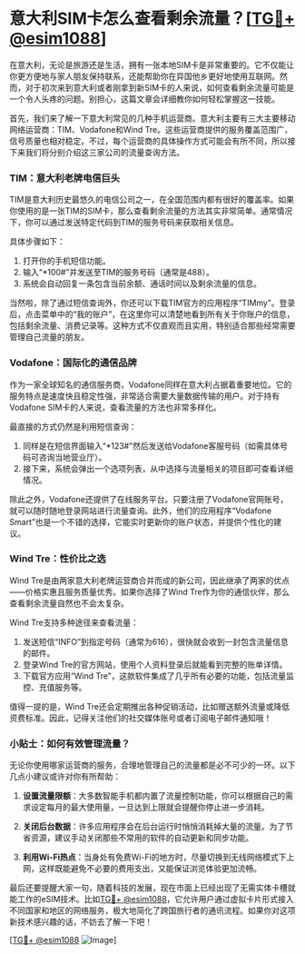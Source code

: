 # 意大利SIM卡怎么查看剩余流量？[[TG💪+ @esim1088](https://t.me/s/esim1088)]

在意大利，无论是旅游还是生活，拥有一张本地SIM卡是非常重要的。它不仅能让你更方便地与家人朋友保持联系，还能帮助你在异国他乡更好地使用互联网。然而，对于初次来到意大利或者刚拿到新SIM卡的人来说，如何查看剩余流量可能是一个令人头疼的问题。别担心，这篇文章会详细教你如何轻松掌握这一技能。

首先，我们来了解一下意大利常见的几种手机运营商。意大利主要有三大主要移动网络运营商：TIM、Vodafone和Wind Tre。这些运营商提供的服务覆盖范围广，信号质量也相对稳定。不过，每个运营商的具体操作方式可能会有所不同，所以接下来我们将分别介绍这三家公司的流量查询方法。

### TIM：意大利老牌电信巨头

TIM是意大利历史最悠久的电信公司之一，在全国范围内都有很好的覆盖率。如果你使用的是一张TIM的SIM卡，那么查看剩余流量的方法其实非常简单。通常情况下，你可以通过发送特定代码到TIM的服务号码来获取相关信息。

具体步骤如下：
1. 打开你的手机短信功能。
2. 输入“*100#”并发送至TIM的服务号码（通常是488）。
3. 系统会自动回复一条包含当前余额、通话时间以及剩余流量的信息。

当然啦，除了通过短信查询外，你还可以下载TIM官方的应用程序“TIMmy”。登录后，点击菜单中的“我的账户”，在这里你可以清楚地看到所有关于你账户的信息，包括剩余流量、消费记录等。这种方式不仅直观而且实用，特别适合那些经常需要管理自己流量的朋友。

### Vodafone：国际化的通信品牌

作为一家全球知名的通信服务商，Vodafone同样在意大利占据着重要地位。它的服务特点是速度快且稳定性强，非常适合需要大量数据传输的用户。对于持有Vodafone SIM卡的人来说，查看流量的方法也非常多样化。

最直接的方式仍然是利用短信查询：
1. 同样是在短信界面输入“*123#”然后发送给Vodafone客服号码（如需具体号码可咨询当地营业厅）。
2. 接下来，系统会弹出一个选项列表，从中选择与流量相关的项目即可查看详细情况。

除此之外，Vodafone还提供了在线服务平台。只要注册了Vodafone官网账号，就可以随时随地登录网站进行流量查询。此外，他们的应用程序“Vodafone Smart”也是一个不错的选择，它能实时更新你的账户状态，并提供个性化的建议。

### Wind Tre：性价比之选

Wind Tre是由两家意大利老牌运营商合并而成的新公司，因此继承了两家的优点——价格实惠且服务质量优秀。如果你选择了Wind Tre作为你的通信伙伴，那么查看剩余流量自然也不会太复杂。

Wind Tre支持多种途径来查看流量：
1. 发送短信“INFO”到指定号码（通常为616），很快就会收到一封包含流量信息的邮件。
2. 登录Wind Tre的官方网站，使用个人资料登录后就能看到完整的账单详情。
3. 下载官方应用“Wind Tre”，这款软件集成了几乎所有必要的功能，包括流量监控、充值服务等。

值得一提的是，Wind Tre还会定期推出各种促销活动，比如赠送额外流量或降低资费标准。因此，记得关注他们的社交媒体账号或者订阅电子邮件通知哦！

### 小贴士：如何有效管理流量？

无论你使用哪家运营商的服务，合理地管理自己的流量都是必不可少的一环。以下几点小建议或许对你有所帮助：

1. **设置流量限额**：大多数智能手机都内置了流量控制功能，你可以根据自己的需求设定每月的最大使用量，一旦达到上限就会提醒你停止进一步消耗。
   
2. **关闭后台数据**：许多应用程序会在后台运行时悄悄消耗掉大量的流量。为了节省资源，建议手动关闭那些不常用的软件的自动更新和同步功能。

3. **利用Wi-Fi热点**：当身处有免费Wi-Fi的地方时，尽量切换到无线网络模式下上网，这样既能避免不必要的费用支出，又能保证浏览体验更加流畅。

最后还要提醒大家一句，随着科技的发展，现在市面上已经出现了无需实体卡槽就能工作的eSIM技术。比如[TG💪+ @esim1088](https://t.me/s/esim1088)，它允许用户通过虚拟卡片形式接入不同国家和地区的网络服务，极大地简化了跨国旅行者的通讯流程。如果你对这项新技术感兴趣的话，不妨去了解一下吧！

[[TG💪+ @esim1088](https://t.me/s/esim1088) ![Image](https://i.postimg.cc/4NQfJmqS/Snipaste-2025-05-13-00-14-12.png)]